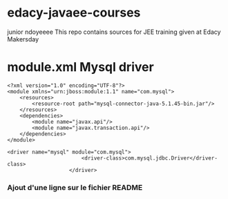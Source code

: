 # edacy-javaee-courses
junior ndoyeeee
This repo contains sources for JEE training given at Edacy Makersday


# module.xml Mysql driver

```
<?xml version="1.0" encoding="UTF-8"?>
<module xmlns="urn:jboss:module:1.1" name="com.mysql">
    <resources>
        <resource-root path="mysql-connector-java-5.1.45-bin.jar"/>              
    </resources>
    <dependencies>
        <module name="javax.api"/>
        <module name="javax.transaction.api"/>
    </dependencies>
</module>
```

```
<driver name="mysql" module="com.mysql">
                        <driver-class>com.mysql.jdbc.Driver</driver-class>
                    </driver>
```

### Ajout d'une ligne sur le fichier README
